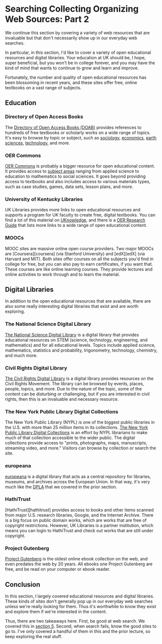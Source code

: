 # Searching Collecting Organizing Web Sources: Part 2

We continue this section by covering a variety of
web resources that are invaluable but that don't 
necessarily show up in our everyday web searches.

In particular, in this section, I'd like to cover
a variety of open educational resources and digital libraries.
Your education at UK should be, I hope, super beneficial,
but you won't be in college forever, and
you may have the kind of mind that wants to continue to grow
and learn and improve.

Fortunately, the number and quality of
open educational resources has been blossoming in recent years,
and these sites offer free, online textbooks on 
a vast range of subjects.

## Education

### Directory of Open Access Books

The [Directory of Open Access Books (DOAB)][doab] provides
references to hundreds of free textbooks or scholarly works
on a wide range of topics.
It's easy to browse by topic or subject, such as
[sociology][doabSociology],
[economics][doabEconomics],
[earth sciences][doabEarth],
[technology][doabTech], and more.

### OER Commons

[OER Commons][oercommons] is probably a bigger resource
for open educational content.
It provides access to [subject areas][oerSubjects]
ranging from applied science to education to mathematics to social sciences.
It goes beyond providing access to textbooks and also includes
access to various materials types, such as
case studies, games, data sets, lesson plans, and more.

### University of Kentucky Libraries

UK Libraries provides more links to open educational resources
and supports a program for UK faculty to create free, digital textbooks.
You can find a lot of this material on [UKnowledge][uknowledge],
and there is a [OER Research Guide][oerUK] that lists
more links to a wide range of open educational content.

### MOOCs

MOOC sites are massive online open course providers.
Two major MOOCs are [Coursera][coursera] (via Stanford University)
and [edX][edX] (via Harvard and MIT).
Both sites offer courses on all the subjects you'd find
in college for free,
but you can also pay to earn certificates, if you want that.
These courses are like online learning courses.
They provide lectures and online activities to work through
and to learn the material.

## Digital Libraries

In addition to the open educational resources that are available,
there are also some really interesting digital libraries that exist
and are worth exploring.

### The National Science Digital Library

[The National Science Digital Library][ndsl] is a digital library
that provides educational resources on STEM
(science, technology, engineering, and mathematics) and
for all educational levels.
Topics include applied science, mathematics,
statistics and probability, trigonometry, technology,
chemistry, and much more.

### Civil Rights Digital Library

[The Civil Rights Digital Library][crdl] is a digital library provides
resources on the Civil Rights Movement.
The library can be browsed by events, places, people, topics, and more.
Due to the nature of the topic,
some of the content can be disturbing or challenging,
but if you are interested in civil rights,
then this is an invaluable and necessary resource.

### The New York Public Library Digital Collections

The New York Public Library (NYPL) is one of the
biggest public libraries in the U.S.
with more than 25 million items in its collections.
[The New York Public Library Digital Collections][nypldc]
is an effort by NYPL librarians to make much of that
collection accessible to the wider public.
The digital collections provide access to
"prints, photographs, maps, manuscripts, streaming video, and more."
Visitors can browse by collection or search the site.

### europeana

[europeana][europeana] is a digital library that acts
as a central repository for libraries, museums, and archives
across the European Union.
In that way, it's very much like the [DPLA][dpla]
that we covered in the prior section.

[europeana]:https://www.europeana.eu/en

### HathiTrust

[HathiTrust][hathitrust] provides access to books and other items
scanned from major U.S. research libraries, Google, and the Internet Archive.
There is a big focus on public domain works,
which are works that are free of copyright restrictions.
However, UK Libraries is a partner institution,
which means you can login to HathiTrust and check out works
that are still under copyright.

### Project Gutenberg

[Project Gutenberg][projectgutenberg] is the oldest online ebook
collection on the web,
and even predates the web by 20 years.
All ebooks one Project Gutenberg are free,
and be read on your computer or ebook reader.

## Conclusion

In this section, I largely covered educational resources
and digital libraries.
These kinds of sites don't generally pop up in our
everyday web searches unless we're really looking for them.
Thus it's worthwhile to know they exist and explore them
if we're interested in the content.

Thus, there are two takeaways here.
First, be good at web search.
We covered this in [section 5](5-information-retrieval-web.html).
Second, when search fails,
know the good sites to go to.
I've only covered a handful of them in this and
the prior lecture,
so keep exploring the real stuff.
  
[doab]:https://directory.doabooks.org/
[doabSociology]:https://directory.doabooks.org/browse?type=classification_text&value=Sociology
[doabEconomics]:https://directory.doabooks.org/browse?type=classification_text&value=Economics
[doabEarth]:https://directory.doabooks.org/browse?type=classification_text&value=Earth+sciences
[doabTech]:https://directory.doabooks.org/browse?type=classification_text&value=Technology%3A+general+issues
[oercommons]:https://www.oercommons.org
[oerSubjects]:https://www.oercommons.org/oer
[crdl]:http://crdl.usg.edu/?Welcome&Welcome
[nypldc]:https://digitalcollections.nypl.org/
[ndsl]:https://nsdl.oercommons.org/
[uknowledge]:https://uknowledge.uky.edu/
[oerUK]:https://libguides.uky.edu/alternative_textbooks/find
[dpla]:https://dp.la 
[projectgutenberg]:http://gutenberg.org/

